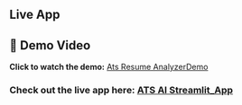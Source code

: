 ## Live App
## 🎥 Demo Video

**Click to watch the demo:** [Ats Resume AnalyzerDemo](https://drive.google.com/file/d/1ZW7BgQtfA2e0FAoeO7jVf_ft_tItzPTR/view?usp=sharing)

### Check out the live app here: [ATS AI Streamlit_App](https://atsapp-ai-based-app-devby-talha.streamlit.app/)
